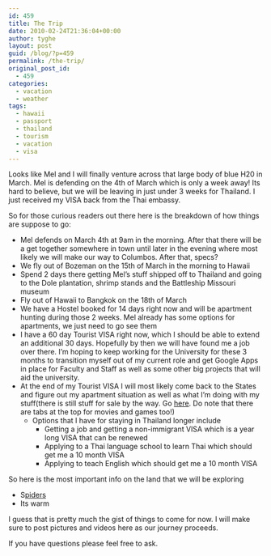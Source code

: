 ```yaml
---
id: 459
title: The Trip
date: 2010-02-24T21:36:04+00:00
author: tyghe
layout: post
guid: /blog/?p=459
permalink: /the-trip/
original_post_id:
  - 459
categories:
  - vacation
  - weather
tags:
  - hawaii
  - passport
  - thailand
  - tourism
  - vacation
  - visa
---
```

Looks like Mel and I will finally venture across that large body of blue H20 in March. Mel is defending on the 4th of March which is only a week away! Its hard to believe, but we will be leaving in just under 3 weeks for Thailand. I just received my VISA back from the Thai embassy.

So for those curious readers out there here is the breakdown of how things are suppose to go:

  * Mel defends on March 4th at 9am in the morning. After that there will be a get together somewhere in town until later in the evening where most likely we will make our way to Columbos. After that, specs?
  * We fly out of Bozeman on the 15th of March in the morning to Hawaii
  * Spend 2 days there getting Mel&#8217;s stuff shipped off to Thailand and going to the Dole plantation, shrimp stands and the Battleship Missouri museum
  * Fly out of Hawaii to Bangkok on the 18th of March
  * We have a Hostel booked for 14 days right now and will be apartment hunting during those 2 weeks. Mel already has some options for apartments, we just need to go see them
  * I have a 60 day Tourist VISA right now, which I should be able to extend an additional 30 days. Hopefully by then we will have found me a job over there. I&#8217;m hoping to keep working for the University for these 3 months to transition myself out of my current role and get Google Apps in place for Faculty and Staff as well as some other big projects that will aid the university.
  * At the end of my Tourist VISA I will most likely come back to the States and figure out my apartment situation as well as what I&#8217;m doing with my stuff(there is still stuff for sale by the way. Go [here](http://spreadsheets.google.com/pub?key=tyFSJ0cx5TIOyclLQIFvtKg&output=html "Items for Sale"). Do note that there are tabs at the top for movies and games too!) 
      * Options that I have for staying in Thailand longer include 
          * Getting a job and getting a non-immigrant VISA which is a year long VISA that can be renewed
          * Applying to a Thai language school to learn Thai which should get me a 10 month VISA
          * Applying to teach English which should get me a 10 month VISA

So here is the most important info on the land that we will be exploring

  * S[piders](http://www.thaibugs.com/spiders1.htm "Thailand Spiders")
  * Its warm

I guess that is pretty much the gist of things to come for now. I will make sure to post pictures and videos here as our journey proceeds.

If you have questions please feel free to ask.
